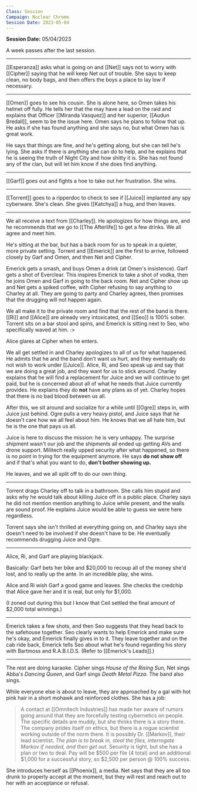 ```yaml
---
Class: Session
Campaign: Nuclear Chrome
Session Date: 2023-05-04
---
```

**Session Date:** 05/04/2023

A week passes after the last session.

---

[[Esperanza]] asks what is going on and [[Net]] says not to worry with [[Cipher]] saying that he will keep Net out of trouble. She says to keep clean, no body bags, and then offers the boys a place to lay low if necessary.

---

[[Omen]] goes to see his cousin. She is alone here, so Omen takes his helmet off fully. He tells her that the may have a lead on the raid and explains that Officer [[Miranda Vasquez]] and her superior, [[Audun Bredall]], seem to be the issue here. Omen says he plans to follow that up. He asks if she has found anything and she says no, but what Omen has is great work.

He says that things are fine, and he's getting along, but she can tell he's lying. She asks if there is anything she can do to help, and he explains that he is seeing the truth of Night City and how shitty it is. She has not found any of the clan, but will let him know if she does find anything.

---

[[Garf]] goes out and fights a hoe to take out her frustration. She wins.

---

[[Torrent]] goes to a ripperdoc to check to see if [[Juice]] implanted any spy cyberware. She's clean. She gives [[Katchya]] a hug, and then leaves.

---

We all receive a text from [[Charley]]. He apologizes for how things are, and he recommends that we go to  [[The Afterlife]] to get a few drinks. We all agree and meet him.

He's sitting at the bar, but has a back room for us to speak in a quieter, more private setting. Torrent and [[Emerick]] are the first to arrive, followed closely by Garf and Omen, and then Net and Cipher.

Emerick gets a smash, and buys Omen a drink (at Omen's insistence). Garf gets a shot of Everclear. This inspires Emerick to take a shot of vodka, then he joins Omen and Garf in going to the back room. Net and Cipher show up and Net gets a spiked coffee, with Cipher refusing to say anything to Charley at all. They are going to party and Charley agrees, then promises that the drugging will not happen again.

We all make it to the private room and find that the rest of the band is there. [[Ri]] and [[Alice]] are already very intoxicated, and [[Seo]] is 100% sober. Torrent sits on a bar stool and spins, and Emerick is sitting next to Seo, who specifically waved at him. :>

Alice glares at Cipher when he enters.

We all get settled in and Charley apologizes to all of us for what happened. He admits that he and the band don't want us hurt, and they eventually do not wish to work under [[Juice]]. Alice, Ri, and Seo speak up and say that we are doing a great job, and they want for us to stick around. Charley explains that he will find a replacement for Juice and we will continue to get paid, but he is concerned about all of what he needs that Juice currently provides. He explains they do **not** have any plans as of yet. Charley hopes that there is no bad blood between us all.

After this, we sit around and socialize for a while until [[Ogre]] steps in, with Juice just behind. Ogre pulls a very heavy pistol, and Juice says that he doesn't care how we all feel about him. He knows that we all hate him, but he is the one that pays us all. 

Juice is here to discuss the mission: he is very unhappy. The surprise shipment wasn't our job and the shipments all ended up getting AVs and drone support. Militech really upped security after what happened, so there is no point in trying for the equipment anymore. He says **do not show off** and if that's what you want to do, **don't bother showing up.**

He leaves, and we all split off to do our own thing.

---

Torrent drags Charley off to talk in a bathroom. She calls him stupid and asks why he would talk about killing Juice off in a public place. Charley says he did not mention mention anything to Juice while present, and the walls are sound proof. He explains Juice would be able to guess we were here regardless.

Torrent says she isn't thrilled at everything going on, and Charley says she doesn't need to be involved if she doesn't have to be. He eventually recommends drugging Juice and Ogre.

---

Alice, Ri, and Garf are playing blackjack.

Basically: Garf bets her bike and $20,000 to recoup all of the money she'd lost, and to really up the ante. In an incredible play, she wins.

Alice and Ri wish Garf a good game and leaves. She checks the credchip that Alice gave her and it is real, but only for $1,000.

(I zoned out during this but I know that Ceil settled the final amount of $2,000 total winnings.)

---

Emerick takes a few shots, and then Seo suggests that they head back to the safehouse together. Seo clearly wants to help Emerick and make sure he's okay, and Emerick finally gives in to it. They leave together and on the cab ride back, Emerick tells Seo about what he's found regarding his story with Bartmoss and R.A.B.I.D.S. (Refer to [[Emerick's Leads]].)

---

The rest are doing karaoke. Cipher sings *House of the Rising Sun,* Net sings Abba's *Dancing Queen*, and Garf sings *Death Metal Pizza*. The band also sings.

While everyone else is about to leave, they are approached by a gal with hot pink hair in a short mohawk and reinforced clothes. She has a job:
>A contact at [[Omnitech Industries]] has made her aware of rumors going around that they are forcefully testing cybernetics on people. The specific details are muddy, but she thinks there is a story there. The company prides itself on ethics, but there is a rogue scientist working outside of the norm there. It is possibly Dr. [[Markov]], their lead scientist. *The plan is to break in, steal the files, interrogate Markov if needed, and then get out*. Security is tight, but she has a plan or two to deal. Pay will be $500 per file (4 total) and an additional $1,000 for a successful story, so $2,500 per person @ 100% success.

She introduces herself as [[Phoenix]], a media. Net says that they are all too drunk to properly accept at the moment, but they will rest and reach out to her with an acceptance or refusal.